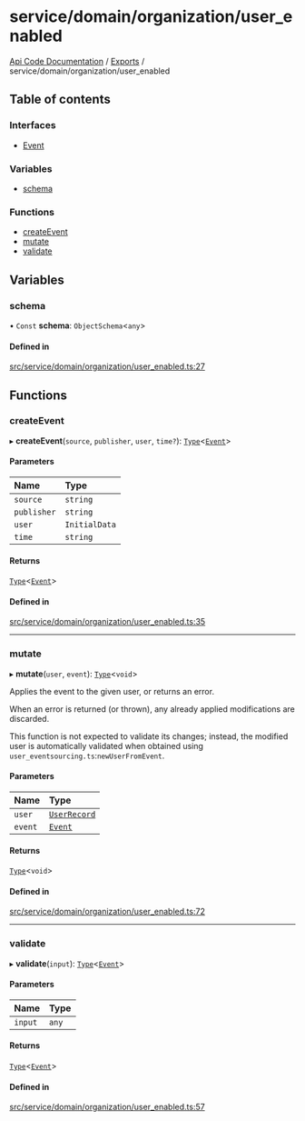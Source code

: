 # service/domain/organization/user\_enabled
 
[Api Code Documentation](../README.md) / [Exports](../modules.md) / service/domain/organization/user\_enabled

## Table of contents

### Interfaces

- [Event](../interfaces/service_domain_organization_user_enabled.Event.md)

### Variables

- [schema](service_domain_organization_user_enabled.md#schema)

### Functions

- [createEvent](service_domain_organization_user_enabled.md#createevent)
- [mutate](service_domain_organization_user_enabled.md#mutate)
- [validate](service_domain_organization_user_enabled.md#validate)

## Variables

### schema

• `Const` **schema**: `ObjectSchema`<`any`\>

#### Defined in

[src/service/domain/organization/user_enabled.ts:27](https://github.com/openkfw/TruBudget/blob/4d7fd4be/api/src/service/domain/organization/user_enabled.ts#L27)

## Functions

### createEvent

▸ **createEvent**(`source`, `publisher`, `user`, `time?`): [`Type`](result.md#type)<[`Event`](../interfaces/service_domain_organization_user_enabled.Event.md)\>

#### Parameters

| Name | Type |
| :------ | :------ |
| `source` | `string` |
| `publisher` | `string` |
| `user` | `InitialData` |
| `time` | `string` |

#### Returns

[`Type`](result.md#type)<[`Event`](../interfaces/service_domain_organization_user_enabled.Event.md)\>

#### Defined in

[src/service/domain/organization/user_enabled.ts:35](https://github.com/openkfw/TruBudget/blob/4d7fd4be/api/src/service/domain/organization/user_enabled.ts#L35)

___

### mutate

▸ **mutate**(`user`, `event`): [`Type`](result.md#type)<`void`\>

Applies the event to the given user, or returns an error.

When an error is returned (or thrown), any already applied modifications are
discarded.

This function is not expected to validate its changes; instead, the modified user
is automatically validated when obtained using
`user_eventsourcing.ts`:`newUserFromEvent`.

#### Parameters

| Name | Type |
| :------ | :------ |
| `user` | [`UserRecord`](../interfaces/service_domain_organization_user_record.UserRecord.md) |
| `event` | [`Event`](../interfaces/service_domain_organization_user_enabled.Event.md) |

#### Returns

[`Type`](result.md#type)<`void`\>

#### Defined in

[src/service/domain/organization/user_enabled.ts:72](https://github.com/openkfw/TruBudget/blob/4d7fd4be/api/src/service/domain/organization/user_enabled.ts#L72)

___

### validate

▸ **validate**(`input`): [`Type`](result.md#type)<[`Event`](../interfaces/service_domain_organization_user_enabled.Event.md)\>

#### Parameters

| Name | Type |
| :------ | :------ |
| `input` | `any` |

#### Returns

[`Type`](result.md#type)<[`Event`](../interfaces/service_domain_organization_user_enabled.Event.md)\>

#### Defined in

[src/service/domain/organization/user_enabled.ts:57](https://github.com/openkfw/TruBudget/blob/4d7fd4be/api/src/service/domain/organization/user_enabled.ts#L57)

